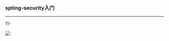 ### spting-security入门

---

11-

![](https://pussinboots-morning.oss-cn-qingdao.aliyuncs.com/git_markdown/java/spring-security-01.png)


